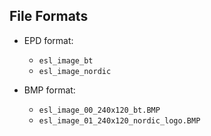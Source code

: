 ## File Formats

- EPD format: 
  - `esl_image_bt`
  - `esl_image_nordic`

- BMP format:
  - `esl_image_00_240x120_bt.BMP`
  - `esl_image_01_240x120_nordic_logo.BMP`


